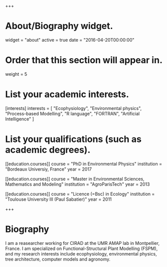 +++
# About/Biography widget.
widget = "about"
active = true
date = "2016-04-20T00:00:00"

# Order that this section will appear in.
weight = 5

# List your academic interests.
[interests]
  interests = [
    "Ecophysiology",
    "Environmental physics",
    "Process-based Modelling",
    "R language",
    "FORTRAN",
    "Artificial Intelligence"
  ]

# List your qualifications (such as academic degrees).
[[education.courses]]
  course = "PhD in Environmental Physics"
  institution = "Bordeaux Universiy, France"
  year = 2017

[[education.courses]]
  course = "Master in Environmental Sciences, Mathematics and Modeling"
  institution = "AgroParisTech"
  year = 2013

[[education.courses]]
  course = "Licence (=Bsc) in Ecology"
  institution = "Toulouse University III (Paul Sabatier)"
  year = 2011
 
+++

# Biography

I am a reasearcher working for CIRAD at the UMR AMAP lab in Montpellier, France. I am specialized on Functional-Structural Plant Modelling (FSPM), and my research interests include ecophysiology, environmental physics, tree architecture, computer models and agronomy.
